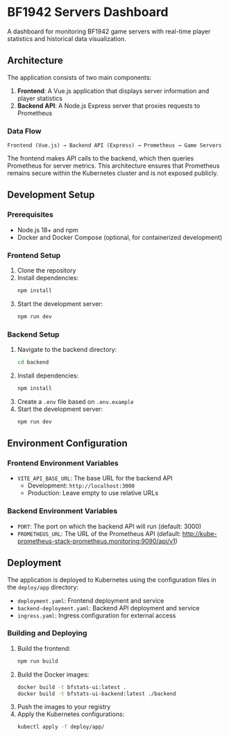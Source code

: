 # BF1942 Servers Dashboard

A dashboard for monitoring BF1942 game servers with real-time player statistics and historical data visualization.

## Architecture

The application consists of two main components:

1. **Frontend**: A Vue.js application that displays server information and player statistics
2. **Backend API**: A Node.js Express server that proxies requests to Prometheus

### Data Flow

```
Frontend (Vue.js) → Backend API (Express) → Prometheus → Game Servers
```

The frontend makes API calls to the backend, which then queries Prometheus for server metrics. This architecture ensures that Prometheus remains secure within the Kubernetes cluster and is not exposed publicly.

## Development Setup

### Prerequisites

- Node.js 18+ and npm
- Docker and Docker Compose (optional, for containerized development)

### Frontend Setup

1. Clone the repository
2. Install dependencies:
   ```sh
   npm install
   ```
3. Start the development server:
   ```sh
   npm run dev
   ```

### Backend Setup

1. Navigate to the backend directory:
   ```sh
   cd backend
   ```
2. Install dependencies:
   ```sh
   npm install
   ```
3. Create a `.env` file based on `.env.example`
4. Start the development server:
   ```sh
   npm run dev
   ```

## Environment Configuration

### Frontend Environment Variables

- `VITE_API_BASE_URL`: The base URL for the backend API
  - Development: `http://localhost:3000`
  - Production: Leave empty to use relative URLs

### Backend Environment Variables

- `PORT`: The port on which the backend API will run (default: 3000)
- `PROMETHEUS_URL`: The URL of the Prometheus API (default: http://kube-prometheus-stack-prometheus.monitoring:9090/api/v1)

## Deployment

The application is deployed to Kubernetes using the configuration files in the `deploy/app` directory:

- `deployment.yaml`: Frontend deployment and service
- `backend-deployment.yaml`: Backend API deployment and service
- `ingress.yaml`: Ingress configuration for external access

### Building and Deploying

1. Build the frontend:
   ```sh
   npm run build
   ```
2. Build the Docker images:
   ```sh
   docker build -t bfstats-ui:latest .
   docker build -t bfstats-ui-backend:latest ./backend
   ```
3. Push the images to your registry
4. Apply the Kubernetes configurations:
   ```sh
   kubectl apply -f deploy/app/
   ```
